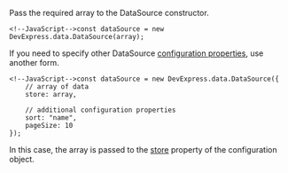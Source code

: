 Pass the required array to the DataSource constructor.

    <!--JavaScript-->const dataSource = new DevExpress.data.DataSource(array);

If you need to specify other DataSource [configuration properties](/api-reference/30%20Data%20Layer/DataSource/1%20Configuration '/Documentation/ApiReference/Data_Layer/DataSource/Configuration/'), use another form.

    <!--JavaScript-->const dataSource = new DevExpress.data.DataSource({
        // array of data
        store: array,

        // additional configuration properties
        sort: "name",
        pageSize: 10
    });

In this case, the array is passed to the [store](/api-reference/30%20Data%20Layer/DataSource/1%20Configuration/store '/Documentation/ApiReference/Data_Layer/DataSource/Configuration/#store') property of the configuration object.
